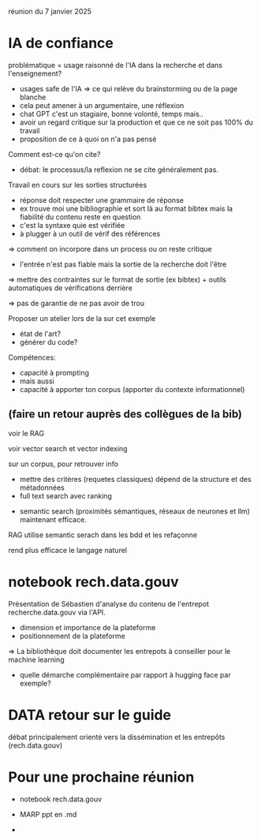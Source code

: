 réunion du 7 janvier 2025

IA de confiance
=====================

problématique = usage raisonné de l'IA dans la recherche et dans l'enseignement?
- usages safe de l'IA => ce qui relève du brainstorming ou de la page blanche
- cela peut amener à un argumentaire, une réflexion
- chat GPT c'est un stagiaire, bonne volonté, temps mais..
- avoir un regard critique sur la production et que ce ne soit pas 100% du travail
- proposition de ce à quoi on n'a pas pensé

Comment est-ce qu'on cite?
- débat: le processus/la reflexion ne se cite généralement pas.

Travail en cours sur les sorties structurées
- réponse doit respecter une grammaire de réponse
- ex trouve moi une bibliographie et sort là au format bibtex mais la fiabilité du contenu reste en question
- c'est la syntaxe quie est vérifiée
- à plugger à un outil de vérif des références


=> comment on incorpore dans un process ou on reste critique
- l'entrée n'est pas fiable mais la sortie de la recherche doit l'être

=> mettre des contraintes sur le format de sortie (ex bibtex) + outils automatiques de vérifications derrière

=> pas de garantie de ne pas avoir de trou

Proposer un atelier lors de la sur cet exemple
- état de l'art?
- générer du code?

Compétences:
- capacité à prompting
- mais aussi
- capacité à apporter ton corpus (apporter du contexte informationnel)


(faire un retour auprès des collègues de la bib)
-------------------------------------------------

voir le RAG

voir vector search et vector indexing

sur un corpus, pour retrouver info
- mettre des critères (requetes classiques) dépend de la structure et des métadonnées
- full text search avec ranking 
+ semantic search (proximités sémantiques, réseaux de neurones et llm) maintenant efficace.

RAG utilise semantic serach dans les bdd et les refaçonne

rend plus efficace le langage naturel

notebook rech.data.gouv
=========================
Présentation de Sébastien d'analyse du contenu de l'entrepot recherche.data.gouv via l'API.
- dimension et importance de la plateforme
- positionnement de la plateforme

=> La bibliothèque doit documenter les entrepots à conseiller pour le machine learning
- quelle démarche complémentaire par rapport à hugging face par exemple?

DATA retour sur le guide
==========================
débat principalement orienté vers la dissémination et les entrepôts (rech.data.gouv)

Pour une prochaine réunion
============================
- notebook rech.data.gouv
- MARP ppt en .md

- 
